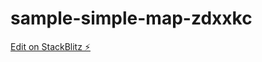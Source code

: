 # sample-simple-map-zdxxkc

[Edit on StackBlitz ⚡️](https://stackblitz.com/edit/sample-simple-map-zdxxkc)